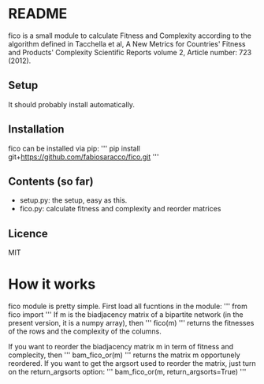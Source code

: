 # README

fico is a small module to calculate Fitness and Complexity according to the algorithm defined in 
Tacchella et al, A New Metrics for Countries' Fitness and Products' Complexity
Scientific Reports volume 2, Article number: 723 (2012).

## Setup
It should probably install automatically.

## Installation

fico can be installed via pip:
'''
pip install git+https://github.com/fabiosaracco/fico.git
'''
## Contents (so far)

* setup.py: the setup, easy as this.
* fico.py: calculate fitness and complexity and reorder matrices

## Licence

MIT

# How it works
fico module is pretty simple. First load all fucntions in the module:
'''
from fico import
'''
If m is the biadjacency matrix of a bipartite network (in the present version, it is a numpy array), then 
'''
fico(m)
'''
returns the fitnesses of the rows and the complexity of the columns. 


If you want to reorder the biadjacency matrix m in term of fitness and complecity, then 
'''
bam_fico_or(m)
'''
returns the matrix m opportunely reordered. If you want to get the argsort used to reorder the matrix, just turn on the return_argsorts option:
'''
bam_fico_or(m, return_argsorts=True)
'''


